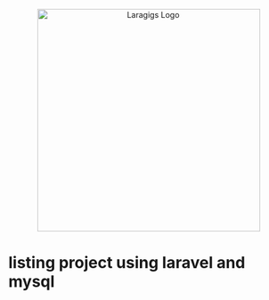 <p align="center"><img src="https://th.bing.com/th/id/OIP.IMWRaaizKxLGU0iZedleywHaE6?rs=1&pid=ImgDetMain" width="400" alt="Laragigs Logo"></p>

# listing project using laravel and mysql



